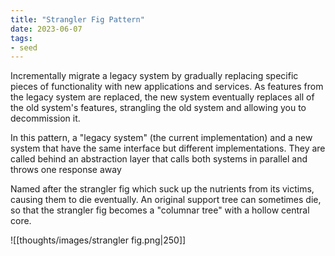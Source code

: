 ```yaml
---
title: "Strangler Fig Pattern"
date: 2023-06-07
tags:
- seed
---
```


Incrementally migrate a legacy system by gradually replacing specific pieces of functionality with new applications and services. As features from the legacy system are replaced, the new system eventually replaces all of the old system's features, strangling the old system and allowing you to decommission it.

In this pattern, a "legacy system" (the current implementation) and a new system that have the same interface but different implementations. They are called behind an abstraction layer that calls both systems in parallel and throws one response away

Named after the strangler fig which suck up the nutrients from its victims, causing them to die eventually. An original support tree can sometimes die, so that the strangler fig becomes a "columnar tree" with a hollow central core.

![[thoughts/images/strangler fig.png|250]]